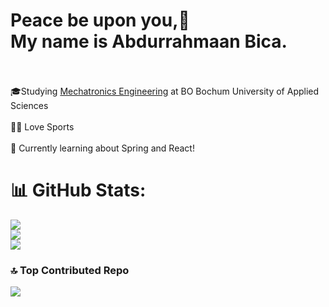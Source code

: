 # Peace be upon you,👋<br>  My name is Abdurrahmaan Bica.<br><br>
🎓Studying [Mechatronics Engineering](https://www.hochschule-bochum.de/en/studies/study-programmes/bachelors-degree/mechatronics/) at BO Bochum University of Applied Sciences<br/><br>🚵🤼 Love Sports<br/><br>🌱 Currently learning about Spring and React!<br/>

# 📊 GitHub Stats:
![](https://github-readme-stats.vercel.app/api?username=Abdurrahmaan-Bica&theme=calm&hide_border=false&include_all_commits=false&count_private=true)<br/>
![](https://github-readme-streak-stats.herokuapp.com/?user=Abdurrahmaan-Bica&theme=calm&hide_border=false)<br/>
![](https://github-readme-stats.vercel.app/api/top-langs/?username=Abdurrahmaan-Bica&theme=calm&hide_border=false&include_all_commits=false&count_private=true&layout=compact)

### 🔝 Top Contributed Repo
![](https://github-contributor-stats.vercel.app/api?username=Abdurrahmaan-Bica&limit=5&theme=calm&combine_all_yearly_contributions=true)

